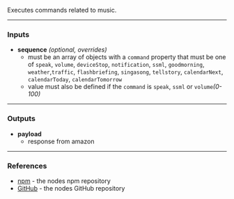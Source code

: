Executes commands related to music.

---

### **Inputs**
 - **sequence** *(optional, overrides)*
   - must be an array of objects with a `command` property that must be one of 
`speak`, `volume`, `deviceStop`, `notification`, `ssml`, `goodmorning`, `weather`,`traffic`, `flashbriefing`, `singasong`, `tellstory`, `calendarNext`, `calendarToday`, `calendarTomorrow` 
   - value must also be defined if the `command` is `speak`, `ssml` or `volume`*(0-100)*
  
---

### **Outputs**
 - **payload**
   - response from amazon

---

### **References**
 - [npm](https://npmjs.com/package/node-red-contrib-alexa-remote2) - the nodes npm repository
 - [GitHub](https://github.com/586837r/node-red-contrib-alexa-remote2) - the nodes GitHub repository